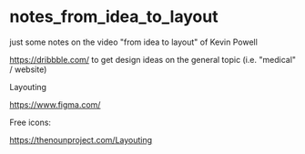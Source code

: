 # notes_from_idea_to_layout
just some notes on the video "from idea to layout" of Kevin Powell

https://dribbble.com/ to get design ideas on the general topic (i.e. "medical" / website)

Layouting

https://www.figma.com/

Free icons:

https://thenounproject.com/Layouting
